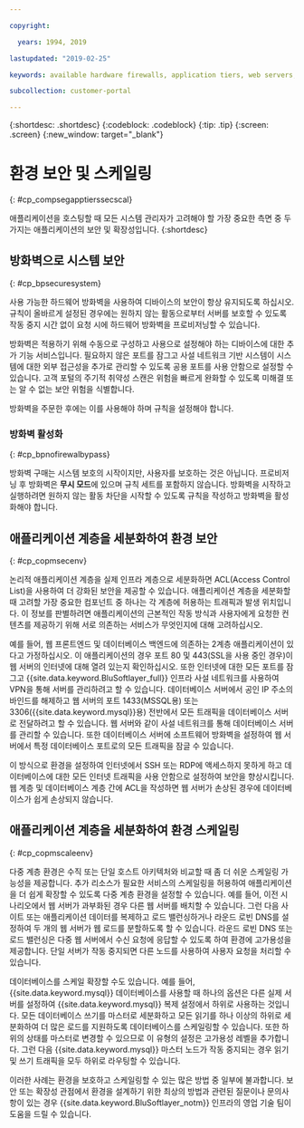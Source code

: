 ```yaml
---

copyright:

  years: 1994, 2019

lastupdated: "2019-02-25"

keywords: available hardware firewalls, application tiers, web servers, securing environment, activating firewall 

subcollection: customer-portal

---
```


{:shortdesc: .shortdesc}
{:codeblock: .codeblock}
{:tip: .tip}
{:screen: .screen}
{:new_window: target="_blank"}

# 환경 보안 및 스케일링
{: #cp_compsegapptierssecscal}

애플리케이션을 호스팅할 때 모든 시스템 관리자가 고려해야 할 가장 중요한 측면 중 두 가지는 애플리케이션의 보안 및 확장성입니다.
{:shortdesc}

## 방화벽으로 시스템 보안
{: #cp_bpsecuresystem}

사용 가능한 하드웨어 방화벽을 사용하여 디바이스의 보안이 항상 유지되도록 하십시오. 규칙이 올바르게 설정된 경우에는 원하지 않는 활동으로부터 서버를 보호할 수 있도록 작동 중지 시간 없이 요청 시에 하드웨어 방화벽을 프로비저닝할 수 있습니다.

방화벽은 적용하기 위해 수동으로 구성하고 사용으로 설정해야 하는 디바이스에 대한 추가 기능 서비스입니다. 필요하지 않은 포트를 잠그고 사설 네트워크 기반 시스템이 시스템에 대한 외부 접근성을 추가로 관리할 수 있도록 공용 포트를 사용 안함으로 설정할 수 있습니다. 고객 포털의 주기적 취약성 스캔은 위험을 빠르게 완화할 수 있도록 미해결 또는 알 수 없는 보안 위험을 식별합니다.

방화벽을 주문한 후에는 이를 사용해야 하며 규칙을 설정해야 합니다.

### 방화벽 활성화
{: #cp_bpnofirewalbypass}

방화벽 구매는 시스템 보호의 시작이지만, 사용자를 보호하는 것은 아닙니다. 프로비저닝 후 방화벽은 **무시 모드**에 있으며 규칙 세트를 포함하지 않습니다. 방화벽을 시작하고 실행하려면 원하지 않는 활동 차단을 시작할 수 있도록 규칙을 작성하고 방화벽을 활성화해야 합니다.


## 애플리케이션 계층을 세분화하여 환경 보안
{: #cp_copmsecenv}

논리적 애플리케이션 계층을 실제 인프라 계층으로 세분화하면 ACL(Access Control List)을 사용하여 더 강화된 보안을 제공할 수 있습니다. 애플리케이션 계층을 세분화할 때 고려할 가장 중요한 컴포넌트 중 하나는 각 계층에 허용하는 트래픽과 발생 위치입니다. 이 정보를 판별하려면 애플리케이션의 근본적인 작동 방식과 사용자에게 요청한 컨텐츠를 제공하기 위해 서로 의존하는 서비스가 무엇인지에 대해 고려하십시오.

예를 들어, 웹 프론트엔드 및 데이터베이스 백엔드에 의존하는 2계층 애플리케이션이 있다고 가정하십시오. 이 애플리케이션의 경우 포트 80 및 443(SSL을 사용 중인 경우)이 웹 서버의 인터넷에 대해 열려 있는지 확인하십시오. 또한 인터넷에 대한 모든 포트를 잠그고 {{site.data.keyword.BluSoftlayer_full}} 인프라 사설 네트워크를 사용하여 VPN을 통해 서버를 관리하려고 할 수 있습니다. 데이터베이스 서버에서 공인 IP 주소의 바인드를 해제하고 웹 서버의 포트 1433(MSSQL용) 또는 3306({{site.data.keyword.mysql}}용) 전반에서 모든 트래픽을 데이터베이스 서버로 전달하려고 할 수 있습니다. 웹 서버와 같이 사설 네트워크를 통해 데이터베이스 서버를 관리할 수 있습니다. 또한 데이터베이스 서버에 소프트웨어 방화벽을 설정하여 웹 서버에서 특정 데이터베이스 포트로의 모든 트래픽을 잠글 수 있습니다.

이 방식으로 환경을 설정하여 인터넷에서 SSH 또는 RDP에 액세스하지 못하게 하고 데이터베이스에 대한 모든 인터넷 트래픽을 사용 안함으로 설정하여 보안을 향상시킵니다. 웹 계층 및 데이터베이스 계층 간에 ACL을 작성하면 웹 서버가 손상된 경우에 데이터베이스가 쉽게 손상되지 않습니다.

## 애플리케이션 계층을 세분화하여 환경 스케일링
{: #cp_copmscaleenv}

다중 계층 환경은 수직 또는 단일 호스트 아키텍처와 비교할 때 좀 더 쉬운 스케일링 가능성을 제공합니다. 추가 리소스가 필요한 서비스의 스케일링을 허용하여 애플리케이션을 더 쉽게 확장할 수 있도록 다중 계층 환경을 설정할 수 있습니다. 예를 들어, 이전 시나리오에서 웹 서버가 과부화된 경우 다른 웹 서버를 배치할 수 있습니다. 그런 다음 사이트 또는 애플리케이션 데이터를 복제하고 로드 밸런싱하거나 라운드 로빈 DNS를 설정하여 두 개의 웹 서버가 웹 로드를 분할하도록 할 수 있습니다. 라운드 로빈 DNS 또는 로드 밸런싱은 다중 웹 서버에서 수신 요청에 응답할 수 있도록 하여 환경에 고가용성을 제공합니다. 단일 서버가 작동 중지되면 다른 노드를 사용하여 사용자 요청을 처리할 수 있습니다.

데이터베이스를 스케일 확장할 수도 있습니다. 예를 들어, {{site.data.keyword.mysql}} 데이터베이스를 사용할 때 하나의 옵션은 다른 실제 서버를 설정하여 {{site.data.keyword.mysql}} 복제 설정에서 하위로 사용하는 것입니다. 모든 데이터베이스 쓰기를 마스터로 세분화하고 모든 읽기를 하나 이상의 하위로 세분화하여 더 많은 로드를 지원하도록 데이터베이스를 스케일링할 수 있습니다. 또한 하위의 상태를 마스터로 변경할 수 있으므로 이 유형의 설정은 고가용성 레벨을 추가합니다. 그런 다음 {{site.data.keyword.mysql}} 마스터 노드가 작동 중지되는 경우 읽기 및 쓰기 트래픽을 모두 하위로 라우팅할 수 있습니다.

이러한 사례는 환경을 보호하고 스케일링할 수 있는 많은 방법 중 일부에 불과합니다. 보안 또는 확장성 관점에서 환경을 설계하기 위한 최상의 방법과 관련된 질문이나 문의사항이 있는 경우 {{site.data.keyword.BluSoftlayer_notm}} 인프라의 영업 기술 팀이 도움을 드릴 수 있습니다.
